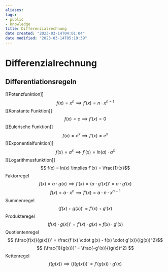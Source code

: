 ```yaml
---
aliases: 
tags: 
- public
- knowledge
title: Differenzialrechnung
date created: "2023-03-14T04:01:04"
date modified: "2023-03-14T05:19:39"
---
```


# Differenzialrechnung

## Differentiationsregeln

[[Potenzfunktion]]
$$f(x) = x^n \implies f'(x) = n \cdot x^{n-1}$$
[[Konstante Funktion]]
$$ f(x) = c \implies f'(x) = 0 $$
[[Eulerische Funktion]]
$$ f(x) = e^x \implies f'(x) = e^x $$
[[Exponentialfunktion]]
$$ f(x) = a^x \implies f'(x) = ln(a) \cdot a^x $$
[[Logarithmusfunktion]]
$$ f(x) = ln(x) \implies f'(x) = \frac{1}{x}$$
Faktorregel
$$ f(x) = a \cdot g(x) \implies f'(x) = (a \cdot g'(x))' = a \cdot g'(x) $$
$$ f(x) = a \cdot x^n \implies f'(x) = a \cdot n \cdot x^{n-1}$$
Summenregel
$$ (f(x) + g(x))' = f'(x) + g'(x) $$
Produkteregel
$$ (f(x) \cdot g(x))' = f'(x) \cdot g(x) + f(x) \cdot g'(x)$$
Quotientenregel
$$ (\frac{f(x)}{g(x)})' = \frac{f'(x) \cdot g(x) - f(x) \cdot g'(x)}{(g(x))^2}$$
$$ (\frac{1}{g(x)})' = \frac{-g'(x)}{(g(x))^2} $$
Kettenregel
$$ f(g(x)) \implies (f(g(x)))' = f'(g(x)) \cdot g'(x) $$
